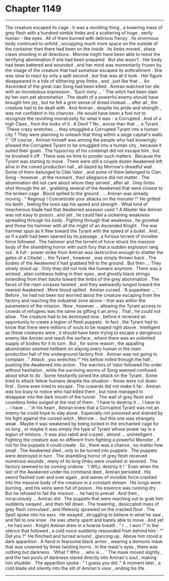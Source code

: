 
# Chapter 1149


---

The creature escaped its cage . It was a revolting thing , a towering mass of grey flesh with a hundred nimble limbs and a scattering of huge , eerily human - like eyes .
All of them burned with delirious frenzy .
Its enormous body continued to unfold , occupying much more space on the outside of the container than there had been on the inside . Its limbs moved , sharp claws shooting in all directions . Morrow might have been able to resist the terrifying abomination if she had been prepared . But she wasn't . Her body had been battered and wounded , and her mind was momentarily frozen by the visage of the creature that had somehow escaped its enthrallment .
She was slow to react by only a split second , but that was all it took . Her figure disappeared in a tide of slithering grey limbs , and , just like that ...
An Ascended of the great clan Song had been killed .
Amiran watched her die with an incredulous expression . 'Such irony ... ' The witch had been slain by her own pet abomination . The death of a powerful enemy should have brought him joy , but he felt a grim sense of dread instead ... after all , the creature had to be dealt with . And Amiran , despite his pride and strength , was not confident in his chances .
He would have been a fool not to recognize the revolting monstrosity for what it was - a Corrupted . And of a high Class , from the looks of it . A Devil ? No , worse than that ... a Tyrant . 'These crazy wretches ... they smuggled a Corrupted Tyrant into a human city ? They were planning to unleash that thing within a siege capital's walls ? '
Of course , Amiran himself was among the people who had knowingly allowed the Corrupted Tyrant to be smuggled into a human city , because it suited their goals . The hypocrisy of his contempt did not escape him , but he brushed it off . There was no time to ponder such matters .
Because the Tyrant was starting to move . There were still a couple dozen Awakened left alive in the ruined production hall , all dazed by Morrow's dreadful wail . Some of them belonged to Clan Valor , and some of them belonged to Clan Song - however , at the moment , their allegiance did not matter . The abomination did not care about whom they served , after all .
Grey limbs shot through the air , grabbing several of the Awakened that were closest to the broken cage . Blood spilled to the ground .
... Amiran was already moving . " Regroup !
Concentrate your attacks on the monster !" He gritted his teeth , feeling the toxin sap his speed and strength . What kind of treacherous blade had that Awakened assassin used ? A Master like Amiran was not easy to poison , and yet , he could feel a sickening weakness spreading through his body .
Fighting through that weakness , he growled and threw his hammer with all the might of an Ascended Knight . The war hammer spun as it flew toward the Tyrant with the speed of a bullet . And , as if a path had been opened by its passage , a furious torrent of invisible force followed .
The hammer and the torrent of force struck the massive body of the shambling horror with such fury that a sudden explosion rang out . A full - power strike from Amiran was destructive enough to shatter the gates of a Citadel ... the Tyrant , however , was simply thrown back . The bodies of the Awakened it had grabbed fell to the ground .
But then ... They slowly stood up . Only they did not look like humans anymore . There was a wicked , alien coldness hiding in their eyes , and ghostly black strings extending from their backs toward the limbs of the grey abomination .
The faces of the risen corpses twisted , and they awkwardly lunged toward the nearest Awakened . More blood spilled . Amiran cursed . 'A puppeteer ... ' Before , he had not been too worried about the creature escaping from the factory and reaching the industrial zone above - that was within the parameters of the mission . Now , however ... allowing the Tyrant access to crowds of refugees was the same as gifting it an army .
That , he could not allow .
The creature had to be destroyed now , before it received an opportunity to create a legion of flesh puppets . In fact , the Tyrant had to know that there were millions of souls to be reaped right above . Intelligent as these creatures were , it should have been trying to escape a dangerous enemy like Amiran and reach the surface , where there was an unlimited supply of bodies for it to turn .
But , for some reason , the appalling abomination seemed hellbent on slaying every human in the main production hall of the underground factory first . Amiran was not going to complain . " Attack , you wretches !" His bellow rolled through the hall , pushing the Awakened into action . The warriors of Valor followed the order without hesitation , while the surviving worms of Song seemed confused about what to do .
Some hesitantly joined the attack on the Tyrant . Some tried to attack fellow humans despite the situation - those were cut down first . Some even tried to escape . The cowards did not make it far . Amiran was too busy to notice who had killed them , but none managed to disappear into the dark mouth of the tunnel .
The wall of grey flesh and countless limbs surged at the rest of them . 'I have to destroy it ... I have to ... I have ... ' In his heart , Amiran knew that a Corrupted Tyrant was not an enemy he could hope to slay alone . Especially not poisoned and drained by his fight against the cursed witch , Morrow ... but this one was strangely weak . Maybe it was weakened by being locked in the enchanted cage for so long , or maybe it was simply the type of Tyrant whose power lay in a legion of minions .
It was also rabid and crazed , almost ...
unintelligent . Fighting the creature was no different from fighting a powerful Monster , if not for the puppets it could create . So , there was a chance , no matter how small . The Awakened died , only to be turned into puppets . The puppets were destroyed in turn . The shambling horror of grey flesh received numerous wounds , many of its long limbs were crushed or severed . The factory seemed to be coming undone .
'I WILL destroy it ! ' Even when the last of the Awakened under his command died , Amiran persisted . His sword flashed over and over again , and waves of invisible force crashed into the massive body of the creature in a constant stream . His lungs were burning , and his veins were full of poison . His essence was running dry . But he refused to fail the mission ... he had to prevail .
And then , miraculously ... Amiran did . The puppets that were reaching out to grab him suddenly swayed , and then fell down . The towering , desiccated mass of grey flesh convulsed , and lifelessly sprawled on the cracked floor . The Spell spoke into his ears . He swayed , struggling to believe in what he saw , and fell to one knee . He was utterly spent and barely able to move .
And yet , he had won . Knight Amiran drew in a hoarse breath . " I ... I won !" In the silence that followed , a cold voice suddenly resounded from behind him : "" Did you ?"
He flinched and turned around , glancing up . Above him stood a dark apparition . A fiend in fearsome black armor , wearing a demonic mask that was crowned by three twisting horns . In the mask's eyes , there was nothing but darkness . 'What ? Who ... who is ... '
The mask moved slightly , and the two pools of darkness stared directly into Amiran's soul , making him shudder . The apparition spoke : " I guess you did ." A moment later , a cold blade slid silently into the slit of Amiran's visor , ending his life .

---

